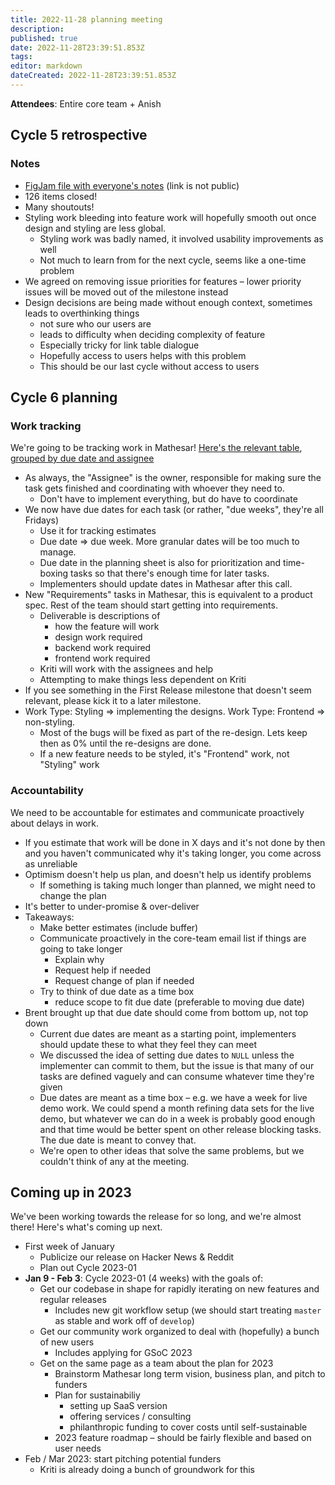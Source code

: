 ```yaml
---
title: 2022-11-28 planning meeting
description: 
published: true
date: 2022-11-28T23:39:51.853Z
tags: 
editor: markdown
dateCreated: 2022-11-28T23:39:51.853Z
---
```


**Attendees**: Entire core team + Anish

## Cycle 5 retrospective

### Notes
- [FigJam file with everyone's notes](https://www.figma.com/file/cO8xRZAy3Rikfr3N74xySu/Cycle-5-retrospective?node-id=0%3A1&t=7JademQ4pe11qlgB-0) (link is not public)
- 126 items closed!
- Many shoutouts!
- Styling work bleeding into feature work will hopefully smooth out once design and styling are less global. 
	- Styling work was badly named, it involved usability improvements as well
	- Not much to learn from for the next cycle, seems like a one-time problem
- We agreed on removing issue priorities for features – lower priority issues will be moved out of the milestone instead
- Design decisions are being made without enough context, sometimes leads to overthinking things
    - not sure who our users are
    - leads to difficulty when deciding complexity of feature
    - Especially tricky for link table dialogue
    - Hopefully access to users helps with this problem
    - This should be our last cycle without access to users

## Cycle 6 planning

### Work tracking
We're going to be tracking work in Mathesar! [Here's the relevant table](https://staging.mathesar.org/mathesar_tables/3/tables/12454), [grouped by due date and assignee](https://staging.mathesar.org/mathesar_tables/3/tables/12454#W1sxLDUwMF0sW10sW1s3OTkwMF0sWzYyMjI5XV0sWyJhbmQiLFtdXV0)

- As always, the "Assignee" is the owner, responsible for making sure the task gets finished and coordinating with whoever they need to.
    - Don't have to implement everything, but do have to coordinate
- We now have due dates for each task (or rather, "due weeks", they're all Fridays)
	- Use it for tracking estimates
	- Due date => due week. More granular dates will be too much to manage. 
	- Due date in the planning sheet is also for prioritization and time-boxing tasks so that there's enough time for later tasks.
	- Implementers should update dates in Mathesar after this call.
- New "Requirements" tasks in Mathesar, this is equivalent to a product spec. Rest of the team should start getting into requirements.
    - Deliverable is descriptions of
        - how the feature will work
        - design work required
        - backend work required
        - frontend work required
    - Kriti will work with the assignees and help 
    - Attempting to make things less dependent on Kriti
- If you see something in the First Release milestone that doesn't seem relevant, please kick it to a later milestone.
- Work Type: Styling => implementing the designs. Work Type: Frontend => non-styling.
	- Most of the bugs will be fixed as part of the re-design. Lets keep then as 0% until the re-designs are done. 
	- If a new feature needs to be styled, it's "Frontend" work, not "Styling" work

### Accountability
We need to be accountable for estimates and communicate proactively about delays in work. 
- If you estimate that work will be done in X days and it's not done by then and you haven't communicated why it's taking longer, you come across as unreliable
- Optimism doesn't help us plan, and doesn't help us identify problems
    - If something is taking much longer than planned, we might need to change the plan
- It's better to under-promise & over-deliver
- Takeaways:
    - Make better estimates (include buffer)
    - Communicate proactively in the core-team email list if things are going to take longer
        - Explain why
        - Request help if needed
        - Request change of plan if needed
    - Try to think of due date as a time box
        - reduce scope to fit due date (preferable to moving due date)
- Brent brought up that due date should come from bottom up, not top down
	- Current due dates are meant as a starting point, implementers should update these to what they feel they can meet
	- We discussed the idea of setting due dates to `NULL` unless the implementer can commit to them, but the issue is that many of our tasks are defined vaguely and can consume whatever time they're given
	- Due dates are meant as a time box – e.g. we have a week for live demo work. We could spend a month refining data sets for the live demo, but whatever we can do in a week is probably good enough and that time would be better spent on other release blocking tasks. The due date is meant to convey that.
	- We're open to other ideas that solve the same problems, but we couldn't think of any at the meeting.

## Coming up in 2023
We've been working towards the release for so long, and we're almost there! Here's what's coming up next.

- First week of January
  - Publicize our release on Hacker News & Reddit
  - Plan out Cycle 2023-01
- **Jan 9 - Feb 3**: Cycle 2023-01 (4 weeks) with the goals of:
  - Get our codebase in shape for rapidly iterating on new features and regular releases
      - Includes new git workflow setup (we should start treating `master` as stable and work off of `develop`)
  - Get our community work organized to deal with (hopefully) a bunch of new users
      - Includes applying for GSoC 2023
  - Get on the same page as a team about the plan for 2023
      - Brainstorm Mathesar long term vision, business plan, and pitch to funders
      - Plan for sustainabiliy 
	      - setting up SaaS version
	      - offering services / consulting
	      - philanthropic funding to cover costs until self-sustainable
      - 2023 feature roadmap – should be fairly flexible and based on user needs
- Feb / Mar 2023: start pitching potential funders
	- Kriti is already doing a bunch of groundwork for this